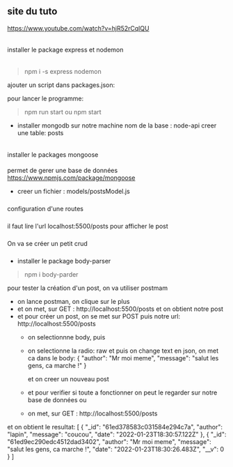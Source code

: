site du tuto
---------

https://www.youtube.com/watch?v=hjR52rCqlQU

######
installer le package express et nodemon
######

> npm i -s express nodemon

ajouter un script dans packages.json:


pour lancer le programme:
> npm run start ou npm start


- installer mongodb sur notre machine
nom de la base : node-api
creer une table: posts


######
installer le packages mongoose
####
permet de gerer une base de données
https://www.npmjs.com/package/mongoose


- creer un fichier : models/postsModel.js

###
configuration d'une routes
###

il faut lire l'url localhost:5500/posts
pour afficher le post


###
On va se créer un petit crud
###

- installer le package body-parser
> npm i body-parder 

pour tester la création d'un post, on va utiliser postmam
- on lance postman, on clique sur le plus 
- et on met, sur GET : http://localhost:5500/posts
et on obtient notre post
- et pour créer un post, on se met sur POST puis notre url: http://localhost:5500/posts
    - on selectionnne body, puis
    - on selectionne la radio: raw et puis on change text en json, on met ca dans le body:
        {
            "author": "Mr moi meme",
            "message": "salut les gens, ca marche !"
        }

        et on creer un nouveau post
    - et pour verifier si toute a fonctionner on peut le regarder sur notre base de données ou
    - on met, sur GET : http://localhost:5500/posts

et on obtient le resultat:
[
    {
        "_id": "61ed378583c031584e294c7a",
        "author": "lapin",
        "message": "coucou",
        "date": "2022-01-23T18:30:57.122Z"
    },
    {
        "_id": "61ed9ec290edc4512dad3402",
        "author": "Mr moi meme",
        "message": "salut les gens, ca marche !",
        "date": "2022-01-23T18:30:26.483Z",
        "__v": 0
    }
]
